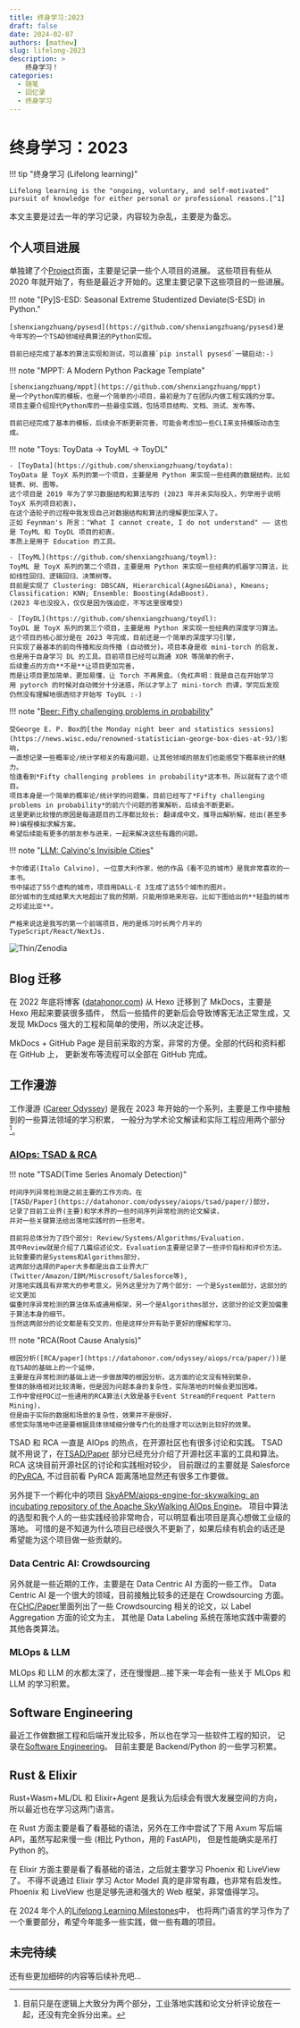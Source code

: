 ```yaml
---
title: 终身学习:2023
draft: false
date: 2024-02-07
authors: [mathew]
slug: lifelong-2023
description: >
    终身学习！
categories:
  - 随笔
  - 回忆录
  - 终身学习
---
```


# 终身学习：2023

!!! tip "终身学习 (Lifelong learning)"

    Lifelong learning is the "ongoing, voluntary, and self-motivated"
    pursuit of knowledge for either personal or professional reasons.[^1]


本文主要是过去一年的学习记录，内容较为杂乱，主要是为备忘。

<!-- more -->

## 个人项目进展

单独建了个[Project](https://datahonor.com/project/)页面，主要是记录一些个人项目的进展。
这些项目有些从 2020 年就开始了，有些是最近才开始的。这里主要记录下这些项目的一些进展。

!!! note "[Py]S-ESD: Seasonal Extreme Studentized Deviate(S-ESD) in Python."

    [shenxiangzhuang/pysesd](https://github.com/shenxiangzhuang/pysesd)是
    今年写的一个TSAD领域经典算法的Python实现。

    目前已经完成了基本的算法实现和测试，可以直接`pip install pysesd`一键启动:-)

!!! note "MPPT: A Modern Python Package Template"

    [shenxiangzhuang/mppt](https://github.com/shenxiangzhuang/mppt)
    是一个Python库的模板，也是一个简单的小项目，最初是为了在团队内做工程实践的分享。
    项目主要介绍现代Python库的一些最佳实践，包括项目结构、文档、测试、发布等。

    目前已经完成了基本的模板，后续会不断更新完善，可能会考虑加一些CLI来支持模版动态生成。

!!! note "Toys: ToyData -> ToyML -> ToyDL"

    - [ToyData](https://github.com/shenxiangzhuang/toydata):
    ToyData 是 ToyX 系列的第一个项目，主要是用 Python 来实现一些经典的数据结构，比如链表、树、图等。
    这个项目是 2019 年为了学习数据结构和算法写的 (2023 年并未实际投入，列举用于说明 ToyX 系列项目初衷)，
    在这个造轮子的过程中我发现自己对数据结构和算法的理解更加深入了。
    正如 Feynman's 所言："What I cannot create, I do not understand" —— 这也是 ToyML 和 ToyDL 项目的初衷，
    本质上是用于 Education 的工具。

    - [ToyML](https://github.com/shenxiangzhuang/toyml):
    ToyML 是 ToyX 系列的第二个项目，主要是用 Python 来实现一些经典的机器学习算法，比如线性回归、逻辑回归、决策树等。
    目前是实现了 Clustering: DBSCAN, Hierarchical(Agnes&Diana), Kmeans; Classification: KNN; Ensemble: Boosting(AdaBoost).
    (2023 年也没投入，仅仅是因为强迫症，不写这里很难受)

    - [ToyDL](https://github.com/shenxiangzhuang/toydl):
    ToyDL 是 ToyX 系列的第三个项目，主要是用 Python 来实现一些经典的深度学习算法。
    这个项目的核心部分是在 2023 年完成，目前还是一个简单的深度学习引擎，
    只实现了最基本的前向传播和反向传播 (自动微分)。项目本身是收 mini-torch 的启发，
    也是用于自身学习 DL 的工具。目前项目已经可以跑通 XOR 等简单的例子，
    后续重点的方向**不是**让项目更加完善，
    而是让项目更加简单，更加易懂，让 Torch 不再黑盒。(免杠声明：我是自己在开始学习
    用 pytorch 的时候对自动微分十分迷惑，所以才学上了 mini-torch 的课，学完后发现
    仍然没有理解地很透彻才开始写 ToyDL :-)

!!! note "[Beer: Fifty challenging problems in probability](https://github.com/shenxiangzhuang/beer)"

    受George E. P. Box的[the Monday night beer and statistics sessions](https://news.wisc.edu/renowned-statistician-george-box-dies-at-93/)影响，
    一直想记录一些概率论/统计学相关的有趣问题，让其他领域的朋友们也能感受下概率统计的魅力。
    恰逢看到*Fifty challenging problems in probability*这本书，所以就有了这个项目。
    项目本身是一个简单的概率论/统计学的问题集，目前已经写了*Fifty challenging problems in probability*的前六个问题的答案解析，后续会不断更新。
    这里更新比较慢的原因是每道题目的工序都比较长: 翻译成中文，推导出解析解，给出(甚至多种)编程模拟求解方案。
    希望后续能有更多的朋友参与进来，一起来解决这些有趣的问题。

!!! note "[LLM: Calvino's Invisible Cities](https://calvino.datahonor.com/)"

    卡尔维诺(Italo Calvino), 一位意大利作家，他的作品《看不见的城市》是我非常喜欢的一本书。
    书中描述了55个虚构的城市，项目用DALL·E 3生成了这55个城市的图片。
    部分城市的生成结果大大地超出了我的预期，只能用惊艳来形容。比如下图给出的**轻盈的城市之珍诺比亚**。

    严格来说这是我写的第一个前端项目，用的是练习时长两个月半的TypeScript/React/NextJs.


![Thin/Zenodia](https://datahonor-1252464519.cos.ap-beijing-1.myqcloud.com/calvino/public/city/thin/zenodia.png)


## Blog 迁移
在 2022 年底将博客 ([datahonor.com](https://datahonor.com)) 从 Hexo 迁移到了 MkDocs，主要是 Hexo 用起来要装很多插件，
然后一些插件的更新后会导致博客无法正常生成，又发现 MkDocs 强大的工程和简单的使用，所以决定迁移。

MkDocs + GitHub Page 是目前采取的方案，非常的方便。全部的代码和资料都在 GitHub 上，
更新发布等流程可以全部在 GitHub 完成。

## 工作漫游
工作漫游 ([Career Odyssey](https://datahonor.com/careerodyssey/))
是我在 2023 年开始的一个系列，主要是工作中接触到的一些算法领域的学习积累，
一般分为学术论文解读和实际工程应用两个部分[^2]。

### [AIOps: TSAD & RCA](https://datahonor.com/odyssey/aiops/)

!!! note "TSAD(Time Series Anomaly Detection)"

    时间序列异常检测是之前主要的工作方向，在
    [TASD/Paper](https://datahonor.com/odyssey/aiops/tsad/paper/)部分，
    记录了目前工业界(主要)和学术界的一些时间序列异常检测的论文解读，
    并对一些关键算法给出落地实践时的一些思考。

    目前将总体分为了四个部分: Review/Systems/Algorithms/Evaluation.
    其中Review就是介绍了几篇综述论文，Evaluation主要是记录了一些评价指标和评价方法。
    比较重要的是Systems和Algorithms部分，
    这两部分选择的Paper大多都是出自工业界大厂(Twitter/Amazon/IBM/Miscrosoft/Salesforce等),
    对落地实践具有非常大的参考意义。另外这里分为了两个部分: 一个是System部分，这部分的论文更加
    偏重时序异常检测的算法体系或通用框架，另一个是Algorithms部分，这部分的论文更加偏重于算法本身的细节。
    当然这两部分的论文都是有交叉的，但是这样分开有助于更好的理解和学习。


!!! note "RCA(Root Cause Analysis)"

    根因分析([RCA/paper](https://datahonor.com/odyssey/aiops/rca/paper/))是在TSAD的基础上的一个延伸，
    主要是在异常检测的基础上进一步做故障的根因分析。这方面的论文没有特别繁杂，
    整体的脉络相对比较清晰，但是因为问题本身的复杂性，实际落地的时候会更加困难。
    工作中曾经POC过一些通用的RCA算法(大致是基于Event Stream的Frequent Pattern Mining)，
    但是由于实际的数据和场景的复杂性，效果并不是很好，
    感觉实际落地中还是要根据具体领域细分做专门化的处理才可以达到比较好的效果。

TSAD 和 RCA 一直是 AIOps 的热点，在开源社区也有很多讨论和实践。
TSAD 就不用说了，在[TSAD/Paper](https://datahonor.com/odyssey/aiops/tsad/paper/)
部分已经充分介绍了开源社区丰富的工具和算法。RCA 这块目前开源社区的讨论和实践相对较少，
目前跟过的主要就是 Salesforce 的[PyRCA](https://github.com/salesforce/PyRCA),
不过目前看 PyRCA 距离落地显然还有很多工作要做。


另外提下一个孵化中的项目
[SkyAPM/aiops-engine-for-skywalking: an incubating repository of the Apache SkyWalking AIOps Engine](https://github.com/SkyAPM/aiops-engine-for-skywalking)。
项目中算法的选型和我个人的一些实践经验非常吻合，可以明显看出项目是真心想做工业级的落地。
可惜的是不知道为什么项目已经很久不更新了，如果后续有机会的话还是希望能为这个项目做一些贡献的。


### Data Centric AI: Crowdsourcing

另外就是一些近期的工作，主要是在 Data Centric AI 方面的一些工作。
Data Centric AI 是一个很大的领域，目前接触比较多的还是在 Crowdsourcing 方面。
在[CHC/Paper](https://datahonor.com/odyssey/chc/paper/)里面列出了一些
Crowdsourcing 相关的论文，以 Label Aggregation 方面的论文为主，
其他是 Data Labeling 系统在落地实践中需要的其他各类算法。

### MLOps & LLM
MLOps 和 LLM 的水都太深了，还在慢慢趟...接下来一年会有一些关于 MLOps 和 LLM 的学习积累。

## Software Engineering

最近工作做数据工程和后端开发比较多，所以也在学习一些软件工程的知识，
记录在[Software Engineering](https://datahonor.com/se/)。
目前主要是 Backend/Python 的一些学习积累。

## Rust & Elixir

Rust+Wasm+ML/DL 和 Elixir+Agent 是我认为后续会有很大发展空间的方向，
所以最近也在学习这两门语言。

在 Rust 方面主要是看了看基础的语法，另外在工作中尝试了下用 Axum 写后端 API，虽然写起来慢一些 (相比 Python，用的 FastAPI)，
但是性能确实是吊打 Python 的。

在 Elixir 方面主要是看了看基础的语法，之后就主要学习 Phoenix 和 LiveView 了。
不得不说通过 Elixir 学习 Actor Model 真的是非常有趣，也非常有启发性。
Phoenix 和 LiveView 也是足够先进和强大的 Web 框架，非常值得学习。

在 2024 年个人的[Lifelong Learning Milestones](https://github.com/users/shenxiangzhuang/projects/3/views/5)中，
也将两门语言的学习作为了一个重要部分，希望今年能多一些实践，做一些有趣的项目。

## 未完待续
还有些更加细碎的内容等后续补充吧...


[^1]: [https://en.wikipedia.org/wiki/Lifelong_learning](https://en.wikipedia.org/wiki/Lifelong_learning)
[^2]: 目前只是在逻辑上大致分为两个部分，工业落地实践和论文分析评论放在一起，还没有完全拆分出来。

